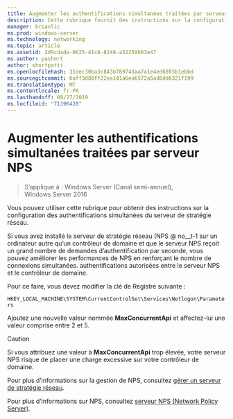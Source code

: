 ```yaml
---
title: Augmenter les authentifications simultanées traitées par serveur NPS
description: Cette rubrique fournit des instructions sur la configuration des authentifications simultanées du serveur de stratégie réseau dans Windows Server 2016.
manager: brianlic
ms.prod: windows-server
ms.technology: networking
ms.topic: article
ms.assetid: 2d9cdada-0625-41c8-8248-a32259b03e47
ms.author: pashort
author: shortpatti
ms.openlocfilehash: 31dec30ba3c843b78974daa7a1e4ed6893b1ebbd
ms.sourcegitcommit: 6aff3d88ff22ea141a6ea6572a5ad8dd6321f199
ms.translationtype: MT
ms.contentlocale: fr-FR
ms.lasthandoff: 09/27/2019
ms.locfileid: "71396428"
---
```

# <a name="increase-concurrent-authentications-processed-by-nps"></a>Augmenter les authentifications simultanées traitées par serveur NPS

>S’applique à : Windows Server (Canal semi-annuel), Windows Server 2016

Vous pouvez utiliser cette rubrique pour obtenir des instructions sur la configuration des authentifications simultanées du serveur de stratégie réseau.

Si vous avez installé le serveur de stratégie réseau \(NPS @ no__t-1 sur un ordinateur autre qu’un contrôleur de domaine et que le serveur NPS reçoit un grand nombre de demandes d’authentification par seconde, vous pouvez améliorer les performances de NPS en renforçant le nombre de connexions simultanées. authentifications autorisées entre le serveur NPS et le contrôleur de domaine.

Pour ce faire, vous devez modifier la clé de Registre suivante : 

`HKEY_LOCAL_MACHINE\SYSTEM\CurrentControlSet\Services\Netlogon\Parameters`

Ajoutez une nouvelle valeur nommée **MaxConcurrentApi** et affectez-lui une valeur comprise entre 2 et 5. 

>[!CAUTION]
>Si vous attribuez une valeur à **MaxConcurrentApi** trop élevée, votre serveur NPS risque de placer une charge excessive sur votre contrôleur de domaine.

Pour plus d’informations sur la gestion de NPS, consultez [gérer un serveur de stratégie réseau](nps-manage-top.md).

Pour plus d’informations sur NPS, consultez [serveur NPS (Network Policy Server)](nps-top.md).